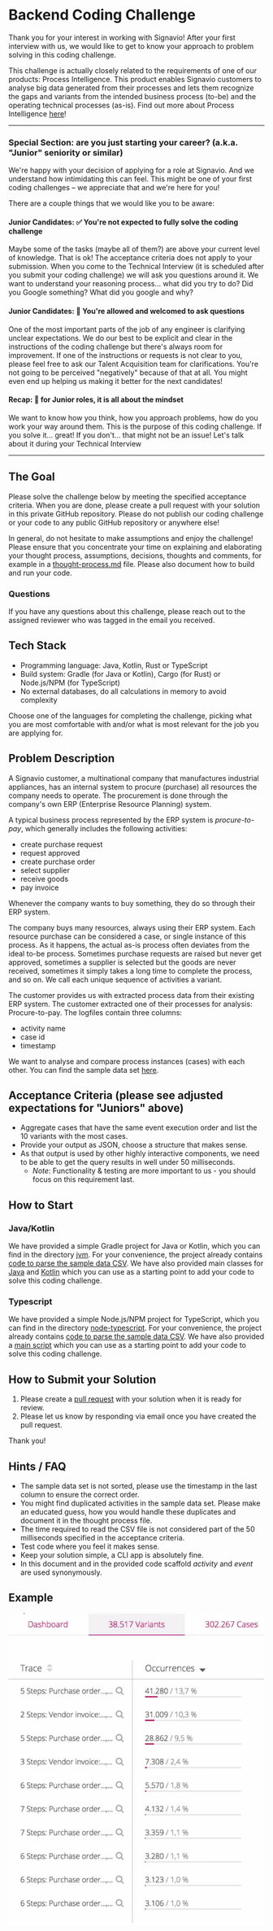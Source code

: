 # Backend Coding Challenge
Thank you for your interest in working with Signavio! After your first interview with us, we would like to get to know your approach to problem solving in this coding challenge.

This challenge is actually closely related to the requirements of one of our products: Process Intelligence. This product enables Signavio customers to analyse big data generated from their processes and lets them recognize the gaps and variants from the intended business process (to-be) and the operating technical processes (as-is). Find out more about Process Intelligence [here](https://www.signavio.com/products/process-intelligence/)!

---
### Special Section: are you just starting your career? (a.k.a. "Junior" seniority or similar)

We're happy with your decision of applying for a role at Signavio. And we understand how intimidating this can feel. This might be one of your first coding challenges – we appreciate that and we're here for you!

There are a couple things that we would like you to be aware:

#### Junior Candidates: ✅ You're not expected to fully solve the coding challenge
Maybe some of the tasks (maybe all of them?) are above your current level of knowledge. That is ok! The acceptance criteria does not apply to your submission. 
When you come to the Technical Interview (it is scheduled after you submit your coding challenge) we will ask you questions around it. We want to understand your reasoning process... what did you try to do? Did you Google something? What did you google and why?

#### Junior Candidates: 🤔 You're allowed and welcomed to ask questions
One of the most important parts of the job of any engineer is clarifying unclear expectations. We do our best to be explicit and clear in the instructions of the coding challenge but there's always room for improvement. If one of the instructions or requests is not clear to you, please feel free to ask our Talent Acquisition team for clarifications. You're not going to be perceived "negatively" because of that at all. You might even end up helping us making it better for the next candidates!

#### Recap: 🧠 for Junior roles, it is all about the mindset
We want to know how you think, how you approach problems, how do you work your way around them. This is the purpose of this coding challenge. If you solve it... great! If you don't... that might not be an issue! Let's talk about it during your Technical Interview

---

## The Goal
Please solve the challenge below by meeting the specified acceptance criteria. When you are done, please create a pull request with your solution in this private GitHub repository. Please do not publish our coding challenge or your code to any public GitHub repository or anywhere else!

In general, do not hesitate to make assumptions and enjoy the challenge!
Please ensure that you concentrate your time on explaining and elaborating your thought process, assumptions, decisions, thoughts and comments, for example in a [thought-process.md](thought-process.md) file. Please also document how to build and run your code.

### Questions

If you have any questions about this challenge, please reach out to the assigned reviewer who was tagged in the email you received.


## Tech Stack

* Programming language: Java, Kotlin, Rust or TypeScript
* Build system: Gradle (for Java or Kotlin), Cargo (for Rust) or Node.js/NPM (for TypeScript)
* No external databases, do all calculations in memory to avoid complexity

Choose one of the languages for completing the challenge, picking what you are most comfortable with and/or what is most relevant for the job you are applying for.

## Problem Description
A Signavio customer, a multinational company that manufactures industrial appliances, has an internal system to procure (purchase) all resources the company needs to operate. The procurement is done through the company's own ERP (Enterprise Resource Planning) system.

A typical business process represented by the ERP system is _procure-to-pay_, which generally includes the following activities:
* create purchase request
* request approved
* create purchase order
* select supplier
* receive goods
* pay invoice

Whenever the company wants to buy something, they do so through their ERP system.

The company buys many resources, always using their ERP system. Each resource purchase can be considered a case, or single instance of this process. As it happens, the actual as-is process often deviates from the ideal to-be process. Sometimes purchase requests are raised but never get approved, sometimes a supplier is selected but the goods are never received, sometimes it simply takes a long time to complete the process, and so on. We call each unique sequence of activities a variant.

The customer provides us with extracted process data from their existing ERP system. The customer extracted one of their processes for analysis: Procure-to-pay. The logfiles contain three columns:
* activity name
* case id
* timestamp

We want to analyse and compare process instances (cases) with each other. You can find the sample data set [here](samples/Activity_Log_2004_to_2014.csv).

## Acceptance Criteria (please see adjusted expectations for "Juniors" above)
* Aggregate cases that have the same event execution order and list the 10 variants with the most cases.
* Provide your output as JSON, choose a structure that makes sense.
* As that output is used by other highly interactive components, we need to be able to get the query results in well under 50 milliseconds.
    * _Note_: Functionality & testing are more important to us - you should focus on this requirement last.

## How to Start

### Java/Kotlin
We have provided a simple Gradle project for Java or Kotlin, which you can find in the directory [jvm](jvm/).
For your convenience, the project already contains [code to parse the sample data CSV](jvm/jvm-shared/src/main/java/com/signavio/).
We have also provided main classes for [Java](jvm/app-java/src/main/java/com/signavio/App.java) and [Kotlin](jvm/app-kotlin/src/main/kotlin/com/signavio/App.kt) which you can use as a starting point to add your code to solve this coding challenge.

### Typescript
We have provided a simple Node.js/NPM project for TypeScript, which you can find in the directory [node-typescript](node-typescript/).
For your convenience, the project already contains [code to parse the sample data CSV](node-typescript/src/event-log-parser.ts).
We have also provided a [main script](node-typescript/src/main.ts) which you can use as a starting point to add your code to solve this coding challenge.

## How to Submit your Solution
1. Please create a [pull request](https://docs.github.com/en/free-pro-team@latest/github/collaborating-with-issues-and-pull-requests/creating-a-pull-request) with your solution when it is ready for review.
2. Please let us know by responding via email once you have created the pull request.

Thank you!


## Hints / FAQ
* The sample data set is not sorted, please use the timestamp in the last column to ensure the correct order.
* You might find duplicated activities in the sample data set. Please make an educated guess, how you would handle these duplicates and document it in the thought process file.
* The time required to read the CSV file is not considered part of the 50 milliseconds specified in the acceptance criteria.
* Test code where you feel it makes sense.
* Keep your solution simple, a CLI app is absolutely fine.
* In this document and in the provided code scaffold _activity_ and _event_ are used synonymously.

## Example
![Variants example](images/example.png)
